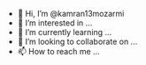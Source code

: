 - 👋 Hi, I’m @kamran13mozarmi
- 👀 I’m interested in ...
- 🌱 I’m currently learning ...
- 💞️ I’m looking to collaborate on ...
- 📫 How to reach me ...

<!---
kamran13mozarmi/kamran13mozarmi is a ✨ special ✨ repository because its `README.md` (this file) appears on your GitHub profile.
You can click the Preview link to take a look at your changes.
--->
